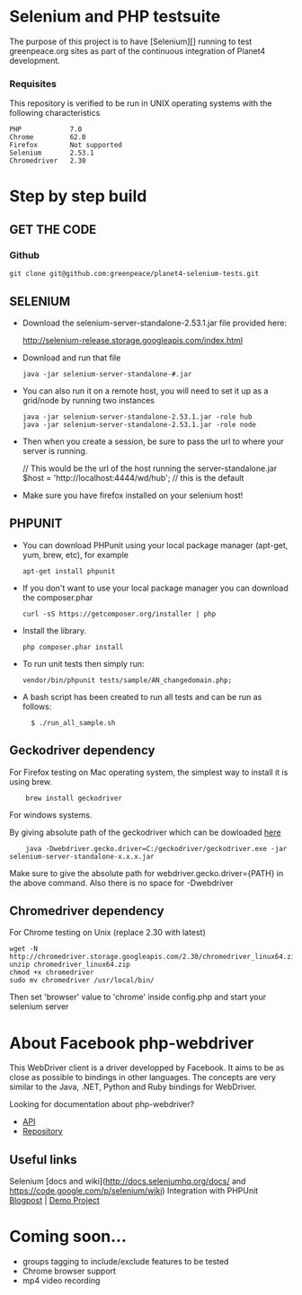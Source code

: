 # Selenium and PHP testsuite

The purpose of this project is to have [Selenium][] running to test greenpeace.org sites as part of the continuous integration of Planet4 development.

### Requisites
This repository is verified to be run in UNIX operating systems with the following characteristics

    PHP            7.0
    Chrome         62.0
    Firefox        Not supported
    Selenium       2.53.1
    Chromedriver   2.30


Step by step build
===========================================

##  GET THE CODE

### Github

    git clone git@github.com:greenpeace/planet4-selenium-tests.git

##  SELENIUM

*   Download the selenium-server-standalone-2.53.1.jar file provided here:

    http://selenium-release.storage.googleapis.com/index.html

*   Download and run that file

        java -jar selenium-server-standalone-#.jar

*   You can also run it on a remote host, you will need to set it up as a grid/node by running two instances

        java -jar selenium-server-standalone-2.53.1.jar -role hub
        java -jar selenium-server-standalone-2.53.1.jar -role node

*   Then when you create a session, be sure to pass the url to where your server is running.

    // This would be the url of the host running the server-standalone.jar
       $host = 'http://localhost:4444/wd/hub'; // this is the default

*   Make sure you have firefox installed on your selenium host!


## PHPUNIT 

*   You can download PHPunit using your local package manager (apt-get, yum, brew, etc), for example

        apt-get install phpunit

*   If you don't want to use your local package manager you can download the composer.phar

        curl -sS https://getcomposer.org/installer | php

*   Install the library.

        php composer.phar install

*   To run unit tests then simply run:

        vendor/bin/phpunit tests/sample/AN_changedomain.php;

* A bash script has been created to run all tests and can be run as follows:

        $ ./run_all_sample.sh

## Geckodriver dependency

For Firefox testing on Mac operating system, the simplest way to install it is using brew.

        brew install geckodriver

For windows systems.

By giving absolute path of the geckodriver which can be dowloaded [here](https://github.com/mozilla/geckodriver/releases)

        java -Dwebdriver.gecko.driver=C:/geckodriver/geckodriver.exe -jar selenium-server-standalone-x.x.x.jar

Make sure to give the absolute path for webdriver.gecko.driver={PATH} in the above command. Also there is no space for -Dwebdriver

## Chromedriver dependency

For Chrome testing on Unix (replace 2.30 with latest)

```
wget -N http://chromedriver.storage.googleapis.com/2.30/chromedriver_linux64.zip
unzip chromedriver_linux64.zip
chmod +x chromedriver
sudo mv chromedriver /usr/local/bin/
```
 
Then set 'browser' value to 'chrome' inside config.php and start your selenium server


About Facebook php-webdriver
===========================================

This WebDriver client is a driver developped by Facebook. It aims to be as close as possible to bindings in other languages.
The concepts are very similar to the Java, .NET, Python and Ruby bindings for WebDriver.

Looking for documentation about php-webdriver?
- [API](http://facebook.github.io/php-webdriver/)
- [Repository](https://github.com/facebook/php-webdriver)


##  Useful links

Selenium [docs and wiki](http://docs.seleniumhq.org/docs/ and https://code.google.com/p/selenium/wiki)
Integration with PHPUnit [Blogpost](http://codeception.com/11-12-2013/working-with-phpunit-and-selenium-webdriver.html) | [Demo Project](https://github.com/DavertMik/php-webdriver-demo)



# Coming soon...
* groups tagging to include/exclude features to be tested
* Chrome browser support
* mp4 video recording

